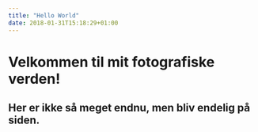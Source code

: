 ```yaml
---
title: "Hello World"
date: 2018-01-31T15:18:29+01:00
---
```


# Velkommen til mit fotografiske verden!

## Her er ikke så meget endnu, men bliv endelig på siden.
